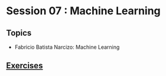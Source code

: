 # Session 07 : Machine Learning

## Topics

- Fabricio Batista Narcizo: Machine Learning


## [Exercises](exercises)